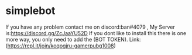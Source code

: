 # simplebot
If you have any problem contact me on discord:ban#4079 ,
My Server is:https://discord.gg/ZcJaaYU52D
If you dont like to install this there is one more way, 
you only need to add the (BOT TOKEN).
Link:(https://repl.it/join/koqogjru-gamerpubg1008)
